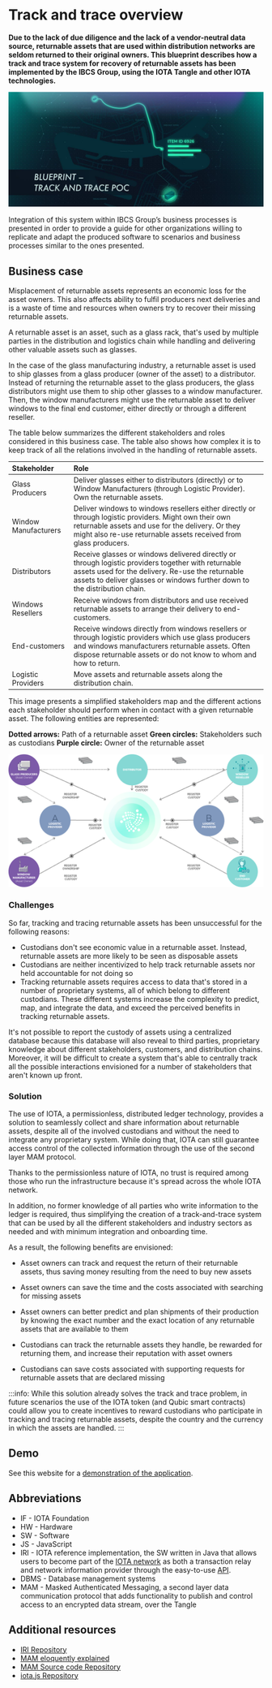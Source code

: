 # Track and trace overview

**Due to the lack of due diligence and the lack of a vendor-neutral data source, returnable assets that are used within distribution networks are seldom returned to their original owners. This blueprint describes how a track and trace system for recovery of returnable assets has been implemented by the IBCS Group, using the IOTA Tangle and other IOTA technologies.**

![Track and Trace](../intro_track_trace.png)

Integration of this system within IBCS Group’s business processes is presented in order to provide a guide for other organizations willing to replicate and adapt the produced software to scenarios and business processes similar to the ones presented.

## Business case 

Misplacement of returnable assets represents an economic loss for the asset owners. This also affects ability to fulfil producers next deliveries and is a waste of time and resources when owners try to recover their missing returnable assets.

A returnable asset is an asset, such as a glass rack, that's used by multiple parties in the distribution and logistics chain while handling and delivering other valuable assets such as glasses.

In the case of the glass manufacturing industry, a returnable asset is used to ship glasses from a glass producer (owner of the asset) to a distributor. Instead of returning the returnable asset to the glass producers, the glass distributors might use them to ship other glasses to a window manufacturer. Then, the window manufacturers might use the returnable asset to deliver windows to the final end customer, either directly or through a different reseller. 

The table below summarizes the different stakeholders and roles considered in this business case. The table also shows how complex it is to keep track of all the relations involved in the handling of returnable assets. 

| **Stakeholder**       | **Role** |
|:---------------|:--------|
| Glass Producers | Deliver glasses either to distributors (directly) or to Window Manufacturers (through Logistic Provider). Own the returnable assets. |
| Window Manufacturers | Deliver windows to windows resellers either directly or through logistic providers. Might own their own returnable assets and use for the delivery. Or they might also re-use returnable assets received from glass producers.  |
| Distributors   | Receive glasses or windows delivered directly or through logistic providers together with returnable assets used for the delivery. Re-use the returnable assets to deliver glasses or windows further down to the distribution chain.  | 
| Windows Resellers   | Receive windows from distributors and use received returnable assets to arrange their delivery to end-customers. | 
| End-customers    | Receive windows directly from windows resellers or through logistic providers which use glass producers and windows manufacturers returnable assets. Often dispose returnable assets or do not know to whom and how to return.  | 
| Logistic Providers   | Move assets and returnable assets along the distribution chain.  | 

This image presents a simplified stakeholders map and the different actions each stakeholder should perform when in contact with a given returnable asset. The following entities are represented:

**Dotted arrows:** Path of a returnable asset
**Green circles:** Stakeholders such as custodians
**Purple circle:** Owner of the returnable asset 

![Returnable assets stakeholder map](../track-and-trace-returnable-assets-stakeholders.png)

### Challenges

So far, tracking and tracing returnable assets has been unsuccessful for the following reasons: 

- Custodians don't see economic value in a returnable asset. Instead, returnable assets are more likely to be seen as disposable assets
- Custodians are neither incentivized to help track returnable assets nor held accountable for not doing so
- Tracking returnable assets requires access to data that's stored in a number of proprietary systems, all of which belong to different custodians. These different systems increase the complexity to predict, map, and integrate the data, and exceed the perceived benefits in tracking returnable assets.

It's not possible to report the custody of assets using a centralized database because this database will also reveal to third parties, proprietary knowledge about different stakeholders, customers, and distribution chains. Moreover, it will be difficult to create a system that's able to centrally track all the possible interactions envisioned for a number of stakeholders that aren't known up front.

### Solution

The use of IOTA, a permissionless, distributed ledger technology, provides a solution to seamlessly collect and share information about returnable assets, despite all of the involved custodians and without the need to integrate any proprietary system. While doing that, IOTA can still guarantee access control of the collected information through the use of the second layer MAM protocol.

Thanks to the permissionless nature of IOTA, no trust is required among those who run the infrastructure because it's spread across the whole IOTA network. 

In addition, no former knowledge of all parties who write information to the ledger is required, thus simplifying the creation of a track-and-trace system that can be used by all the different stakeholders and industry sectors as needed and with minimum integration and onboarding time.

As a result, the following benefits are envisioned: 

- Asset owners can track and request the return of their returnable assets, thus saving money resulting from the need to buy new assets

- Asset owners can save the time and the costs associated with searching for missing assets

- Asset owners can better predict and plan shipments of their production by knowing the exact number and the exact location of any returnable assets that are available to them

- Custodians can track the returnable assets they handle, be rewarded for returning them, and increase their reputation with asset owners

- Custodians can save costs associated with supporting requests for returnable assets that are declared missing

:::info:
While this solution already solves the track and trace problem, in future scenarios the use of the IOTA token (and Qubic smart contracts) could allow you to create incentives to reward custodians who participate in tracking and tracing returnable assets, despite the country and the currency in which the assets are handled.
:::

## Demo

See this website for a [demonstration of the application](http://tradedemo.iota.org/).

## Abbreviations 
 
- IF - IOTA Foundation
- HW - Hardware
- SW - Software
- JS - JavaScript
- IRI - IOTA reference implementation, the SW written in Java that allows users to become part of the [IOTA network](root://iri/0.1/introduction/overview.md) as both a transaction relay and network information provider through the easy-to-use [API](root://iri/0.1/references/api-reference.md).
- DBMS - Database management systems
- MAM -	Masked Authenticated Messaging, a second layer data communication protocol that adds functionality to publish and control access to an encrypted data stream, over the Tangle 
 	 	 
## Additional resources

- [IRI Repository](https://github.com/iotaledger/iri )
- [MAM eloquently explained](https://blog.iota.org/introducing-masked-authenticated-messaging-e55c1822d50e) 
- [MAM Source code Repository](https://github.com/iotaledger/mam.client.js) 
- [iota.js Repository](https://github.com/iotaledger/iota.js)
